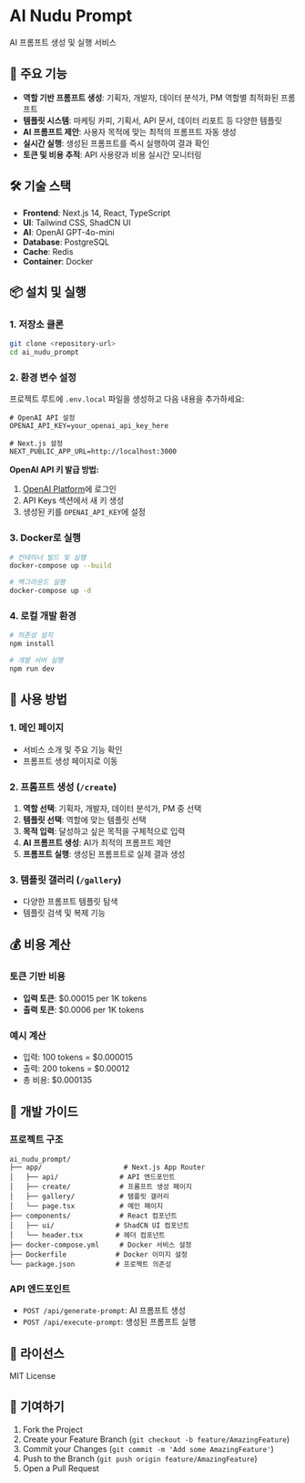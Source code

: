 # AI Nudu Prompt

AI 프롬프트 생성 및 실행 서비스

## 🚀 주요 기능

- **역할 기반 프롬프트 생성**: 기획자, 개발자, 데이터 분석가, PM 역할별 최적화된 프롬프트
- **템플릿 시스템**: 마케팅 카피, 기획서, API 문서, 데이터 리포트 등 다양한 템플릿
- **AI 프롬프트 제안**: 사용자 목적에 맞는 최적의 프롬프트 자동 생성
- **실시간 실행**: 생성된 프롬프트를 즉시 실행하여 결과 확인
- **토큰 및 비용 추적**: API 사용량과 비용 실시간 모니터링

## 🛠 기술 스택

- **Frontend**: Next.js 14, React, TypeScript
- **UI**: Tailwind CSS, ShadCN UI
- **AI**: OpenAI GPT-4o-mini
- **Database**: PostgreSQL
- **Cache**: Redis
- **Container**: Docker

## 📦 설치 및 실행

### 1. 저장소 클론
```bash
git clone <repository-url>
cd ai_nudu_prompt
```

### 2. 환경 변수 설정
프로젝트 루트에 `.env.local` 파일을 생성하고 다음 내용을 추가하세요:

```env
# OpenAI API 설정
OPENAI_API_KEY=your_openai_api_key_here

# Next.js 설정
NEXT_PUBLIC_APP_URL=http://localhost:3000
```

**OpenAI API 키 발급 방법:**
1. [OpenAI Platform](https://platform.openai.com/)에 로그인
2. API Keys 섹션에서 새 키 생성
3. 생성된 키를 `OPENAI_API_KEY`에 설정

### 3. Docker로 실행
```bash
# 컨테이너 빌드 및 실행
docker-compose up --build

# 백그라운드 실행
docker-compose up -d
```

### 4. 로컬 개발 환경
```bash
# 의존성 설치
npm install

# 개발 서버 실행
npm run dev
```

## 🎯 사용 방법

### 1. 메인 페이지
- 서비스 소개 및 주요 기능 확인
- 프롬프트 생성 페이지로 이동

### 2. 프롬프트 생성 (`/create`)
1. **역할 선택**: 기획자, 개발자, 데이터 분석가, PM 중 선택
2. **템플릿 선택**: 역할에 맞는 템플릿 선택
3. **목적 입력**: 달성하고 싶은 목적을 구체적으로 입력
4. **AI 프롬프트 생성**: AI가 최적의 프롬프트 제안
5. **프롬프트 실행**: 생성된 프롬프트로 실제 결과 생성

### 3. 템플릿 갤러리 (`/gallery`)
- 다양한 프롬프트 템플릿 탐색
- 템플릿 검색 및 복제 기능

## 💰 비용 계산

### 토큰 기반 비용
- **입력 토큰**: $0.00015 per 1K tokens
- **출력 토큰**: $0.0006 per 1K tokens

### 예시 계산
- 입력: 100 tokens = $0.000015
- 출력: 200 tokens = $0.00012
- 총 비용: $0.000135

## 🔧 개발 가이드

### 프로젝트 구조
```
ai_nudu_prompt/
├── app/                    # Next.js App Router
│   ├── api/               # API 엔드포인트
│   ├── create/            # 프롬프트 생성 페이지
│   ├── gallery/           # 템플릿 갤러리
│   └── page.tsx           # 메인 페이지
├── components/            # React 컴포넌트
│   ├── ui/               # ShadCN UI 컴포넌트
│   └── header.tsx        # 헤더 컴포넌트
├── docker-compose.yml     # Docker 서비스 설정
├── Dockerfile            # Docker 이미지 설정
└── package.json          # 프로젝트 의존성
```

### API 엔드포인트
- `POST /api/generate-prompt`: AI 프롬프트 생성
- `POST /api/execute-prompt`: 생성된 프롬프트 실행

## 📝 라이선스

MIT License

## 🤝 기여하기

1. Fork the Project
2. Create your Feature Branch (`git checkout -b feature/AmazingFeature`)
3. Commit your Changes (`git commit -m 'Add some AmazingFeature'`)
4. Push to the Branch (`git push origin feature/AmazingFeature`)
5. Open a Pull Request